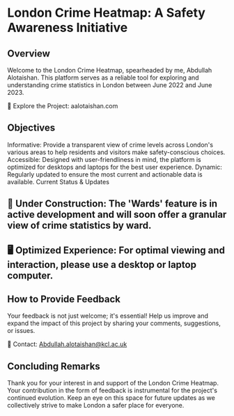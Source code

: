 # London Crime Heatmap: A Safety Awareness Initiative

## Overview

Welcome to the London Crime Heatmap, spearheaded by me, Abdullah Alotaishan. This platform serves as a reliable tool for exploring and understanding crime statistics in London between June 2022 and June 2023.

🔗 Explore the Project: aalotaishan.com

## Objectives

Informative: Provide a transparent view of crime levels across London's various areas to help residents and visitors make safety-conscious choices.
Accessible: Designed with user-friendliness in mind, the platform is optimized for desktops and laptops for the best user experience.
Dynamic: Regularly updated to ensure the most current and actionable data is available.
Current Status & Updates

 ## 🚧 Under Construction: The 'Wards' feature is in active development and will soon offer a granular view of crime statistics by ward.

 ## 🖥️ Optimized Experience: For optimal viewing and interaction, please use a desktop or laptop computer.

 ## How to Provide Feedback

Your feedback is not just welcome; it's essential! Help us improve and expand the impact of this project by sharing your comments, suggestions, or issues.

📧 Contact: Abdullah.alotaishan@kcl.ac.uk

## Concluding Remarks

Thank you for your interest in and support of the London Crime Heatmap. Your contribution in the form of feedback is instrumental for the project's continued evolution. Keep an eye on this space for future updates as we collectively strive to make London a safer place for everyone.

